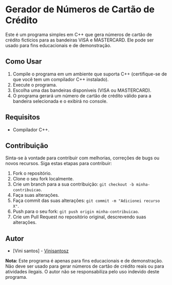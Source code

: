 # Gerador de Números de Cartão de Crédito

Este é um programa simples em C++ que gera números de cartão de crédito fictícios para as bandeiras VISA e MASTERCARD. Ele pode ser usado para fins educacionais e de demonstração.

## Como Usar

1. Compile o programa em um ambiente que suporta C++ (certifique-se de que você tem um compilador C++ instalado).
2. Execute o programa.
3. Escolha uma das bandeiras disponíveis (VISA ou MASTERCARD).
4. O programa gerará um número de cartão de crédito válido para a bandeira selecionada e o exibirá no console.

## Requisitos

- Compilador C++.

## Contribuição

Sinta-se à vontade para contribuir com melhorias, correções de bugs ou novos recursos. Siga estas etapas para contribuir:

1. Fork o repositório.
2. Clone o seu fork localmente.
3. Crie um branch para a sua contribuição: `git checkout -b minha-contribuicao`.
4. Faça suas alterações.
5. Faça commit das suas alterações: `git commit -m "Adicionei recurso X"`.
6. Push para o seu fork: `git push origin minha-contribuicao`.
7. Crie um Pull Request no repositório original, descrevendo suas alterações.

## Autor

- [Vini santos] - [Vinisantosz](https://github.com/Vinisantosz)

**Nota:** Este programa é apenas para fins educacionais e de demonstração. Não deve ser usado para gerar números de cartão de crédito reais ou para atividades ilegais. O autor não se responsabiliza pelo uso indevido deste programa.